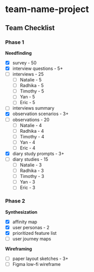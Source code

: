 # team-name-project

## Team Checklist
### Phase 1
**Needfinding**
- [x] survey - 50
- [x] interview questions - 5+
- [ ] interviews - 25
    - [ ] Natalie - 5
    - [ ] Radhika - 5
    - [ ] Timothy - 5
    - [ ] Yan - 5
    - [ ] Eric - 5
- [ ] interviews summary
- [x] observation scenarios - 3+
- [ ] observations - 20
    - [ ] Natalie - 4
    - [ ] Radhika - 4
    - [ ] Timothy - 4
    - [ ] Yan - 4
    - [ ] Eric - 4
- [x] diary study prompts - 3+
- [ ] diary studies - 15
    - [ ] Natalie - 3
    - [ ] Radhika - 3
    - [ ] Timothy - 3
    - [ ] Yan - 3
    - [ ] Eric - 3

### Phase 2
**Synthesization**
- [x] affinity map
- [x] user personas - 2
- [x] prioritized feature list
- [ ] user journey maps

**Wireframing**
- [ ] paper layout sketches - 3+
- [ ] Figma low-fi wireframe
